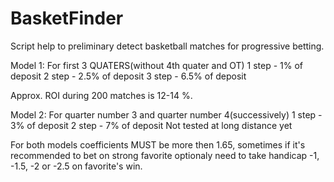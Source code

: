 # BasketFinder
Script help to preliminary detect basketball matches for progressive betting.

Model 1: For first 3 QUATERS(without 4th quater and OT)
1 step - 1% of deposit
2 step - 2.5% of deposit
3 step - 6.5% of deposit

Approx. ROI during 200 matches is 12-14 %.



Model 2: For quarter number 3 and quarter number 4(successively)
1 step - 3% of deposit
2 step - 7% of deposit
Not tested at long distance yet

For both models coefficients MUST be more then 1.65, sometimes if it's recommended to bet on strong favorite optionaly need to take 
handicap -1, -1.5, -2 or -2.5 on favorite's win.

